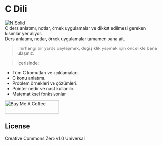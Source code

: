 <h1 class="code-line" data-line-start=0 data-line-end=1 ><a id="C_Dili_0"></a>C Dili</h1>
<p class="has-line-data" data-line-start="2" data-line-end="5"><a href="http://www.artistscompany.tech"><img src="https://raw.githubusercontent.com/creosB/presentation/main/background.png" alt="N|Solid"></a><br>
C ders anlatımı, notlar, örnek uygulamalar ve dikkat edilmesi gereken kısımlar yer alıyor.<br>
Ders anlatımı, notlar, örnek uygulamalar tamamen bana ait.</p>
<blockquote>
<p class="has-line-data" data-line-start="5" data-line-end="6">Herhangi bir yerde paylaşmak, değişiklik yapmak için öncelikle bana ulaşınız.</p>
</blockquote>
<blockquote>
<p class="has-line-data" data-line-start="7" data-line-end="8">İçerisinde:</p>
</blockquote>
<ul>
<li class="has-line-data" data-line-start="8" data-line-end="9">Tüm C  komutları ve açıklamaları.</li>
<li class="has-line-data" data-line-start="9" data-line-end="10">C konu anlatımı.</li>
<li class="has-line-data" data-line-start="10" data-line-end="11">Problem örnekleri ve çözümleri.</li>
<li class="has-line-data" data-line-start="11" data-line-end="12">Pointer nedir ve nasıl kullanılır.</li>
<li class="has-line-data" data-line-start="12" data-line-end="13">Matematiksel fonksiyonlar</li>
</ul>
<a href="https://www.buymeacoffee.com/creos" target="_blank"><img src="https://www.buymeacoffee.com/assets/img/custom_images/orange_img.png" alt="Buy Me A Coffee" style="height: 41px !important;width: 174px !important;box-shadow: 0px 3px 2px 0px rgba(190, 190, 190, 0.5) !important;-webkit-box-shadow: 0px 3px 2px 0px rgba(190, 190, 190, 0.5) !important;" ></a>
<h2 class="code-line" data-line-start=18 data-line-end=20 ><a id="License_18"></a>License</h2>
<p class="has-line-data" data-line-start="21" data-line-end="22">Creative Commons Zero v1.0 Universal</p>
